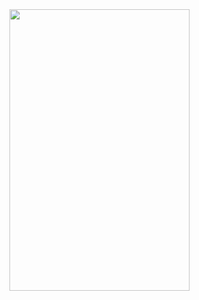 
<img src="https://github.com/nonstriater/BlendModeDemo/raw/master/image.png"  width="320" height="500" />




